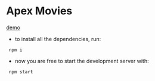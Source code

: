 # Apex Movies

[demo](https://pozsegam.github.io/apexMovies/)

- to install all the dependencies, run:

```console
 npm i
```

- now you are free to start the development server with:

```console
 npm start
```
